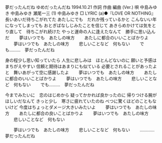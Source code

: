 
夢だったんだね
ゆめだったんだね
1994.10.21
作詞  作曲  編曲 (Ver.)   唄
中島みゆき   中島みゆき   瀬尾一三 (1)
中島みゆき
□ LYRIC (a)●『LOVE OR NOTHING』
長いあいだ待ちこがれてた
あたしにでも　だれか残っているかと
こんないい年になってしまっても
おとぎばなしじみたことを信じて
あきらめかけては気をとり直して　待ちこがれ続けた
やっと運命の人に逢えたなんて　勝手に思い込んだ
　　夢はいつでも　あたしの味方
　　あたしに都合のいいことばかりよ
　　夢はいつでも　あたしの味方
　　悲しいことなど　何もない
　　でも………　夢だったんだね

身の程少し思い知っていたら
人生に悲しみは　ほとんどないのに
願いと予感はまちがえやすい
信頼と期待はあまりにも似ている
必要とされることがあったよと　舞いあがって空に感謝したよ
　　夢はいつでも　あたしの味方
　　あたしに都合のいいことばかりよ
　　夢はいつでも　あたしの味方
　　悲しいことなど　何もない
　　でも………　夢だったんだね

今までみたいに　恋のはじめから
疑ってかかれば良かったのに
帰りつける腕がほしいだなんて
きっと少し　寒さに疲れていたのね
べつに驚くほどのこともないけど
今度はちょっとダメージ大きいみたいよ
　　夢はいつでも　あたしの味方
　　あたしに都合の良いことばかりよ
　　夢はいつでも　あたしの味方
　　悲しいことなど　何もない

　　夢はいつでも　あたしの味方
　　悲しいことなど　何もない
　　…………　夢だったんだね